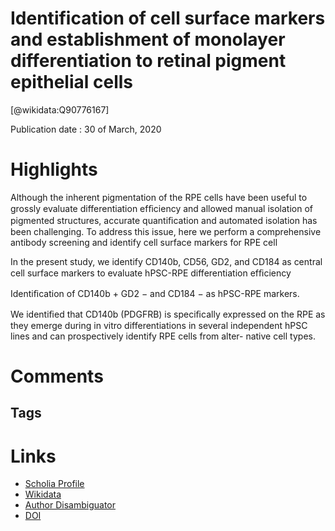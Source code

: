 
Identification of cell surface markers and establishment of monolayer differentiation to retinal pigment epithelial cells
=========================================================================================================================
  
  [@wikidata:Q90776167]  
  
Publication date : 30 of March, 2020  

# Highlights
Although the inherent pigmentation of the RPE cells have
been useful to grossly evaluate differentiation efﬁciency and allowed manual isolation of
pigmented structures, accurate quantiﬁcation and automated isolation has been challenging.
To address this issue, here we perform a comprehensive antibody screening and identify cell
surface markers for RPE cell

In the present study, we identify CD140b, CD56, GD2, and
CD184 as central cell surface markers to evaluate hPSC-RPE
differentiation efﬁciency

Identiﬁcation of CD140b + GD2 − and CD184 − as hPSC-RPE
markers.

We identiﬁed that CD140b (PDGFRB) is speciﬁcally expressed on the RPE as they
emerge during in vitro differentiations in several independent
hPSC lines and can prospectively identify RPE cells from alter-
native cell types.


# Comments

## Tags

# Links
  
 * [Scholia Profile](https://scholia.toolforge.org/work/Q90776167)  
 * [Wikidata](https://www.wikidata.org/wiki/Q90776167)  
 * [Author Disambiguator](https://author-disambiguator.toolforge.org/work_item_oauth.php?id=Q90776167&batch_id=&match=1&author_list_id=&doit=Get+author+links+for+work)  
 * [DOI](https://doi.org/10.1038/S41467-020-15326-5)  
